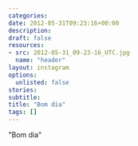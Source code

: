 ```yaml
---
categories:
date: 2012-05-31T09:23:16+00:00
description:
draft: false
resources:
- src: 2012-05-31_09-23-16_UTC.jpg
  name: "header"
layout: instagram
options:
  unlisted: false
stories:
subtitle:
title: "Bom dia"
tags: []
---
```


"Bom dia"
